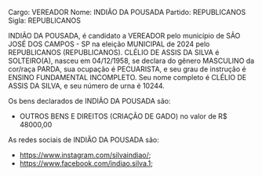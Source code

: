 Cargo: VEREADOR
Nome: INDIÃO DA POUSADA
Partido: REPUBLICANOS
Sigla: REPUBLICANOS

INDIÃO DA POUSADA, é candidato a VEREADOR pelo município de SÃO JOSÉ DOS CAMPOS - SP na eleição MUNICIPAL de 2024 pelo REPUBLICANOS (REPUBLICANOS).
CLÉLIO DE ASSIS DA SILVA é SOLTEIRO(A), nasceu em 04/12/1958, se declara do gênero MASCULINO da cor/raça PARDA, sua ocupação é PECUARISTA, e seu grau de instrução é ENSINO FUNDAMENTAL INCOMPLETO.
Seu nome completo é CLÉLIO DE ASSIS DA SILVA, e seu número de urna é 10244.

Os bens declarados de INDIÃO DA POUSADA são: 
- OUTROS BENS E DIREITOS (CRIAÇÃO DE GADO) no valor de R$ 48000,00

As redes sociais de INDIÃO DA POUSADA são:
- https://www.instagram.com/silvaindiao/;
-  https://www.facebook.com/indiao.silva.1;